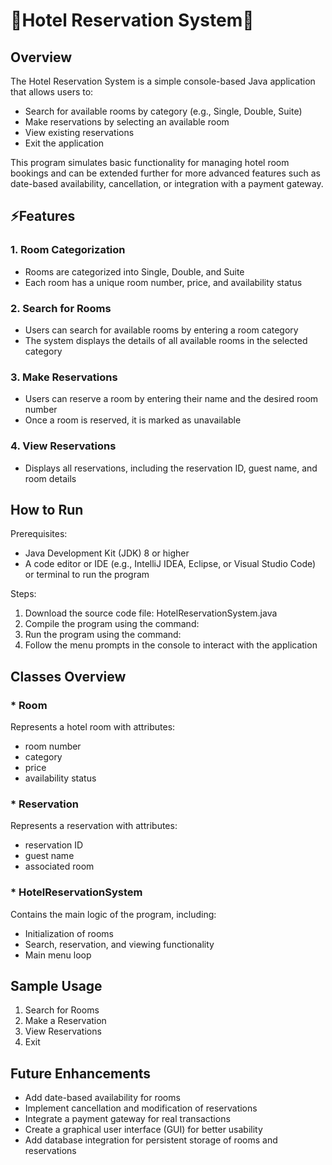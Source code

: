 # 🌟Hotel Reservation System🌟

## Overview

The Hotel Reservation System is a simple console-based Java application that allows users to:

- Search for available rooms by category (e.g., Single, Double, Suite)
- Make reservations by selecting an available room
- View existing reservations
- Exit the application

This program simulates basic functionality for managing hotel room bookings and can be extended further for more advanced features such as date-based availability, cancellation, or integration with a payment gateway.

## ⚡Features

### 1. Room Categorization

- Rooms are categorized into Single, Double, and Suite
- Each room has a unique room number, price, and availability status

### 2. Search for Rooms

- Users can search for available rooms by entering a room category
- The system displays the details of all available rooms in the selected category

### 3. Make Reservations

- Users can reserve a room by entering their name and the desired room number
- Once a room is reserved, it is marked as unavailable

### 4. View Reservations

- Displays all reservations, including the reservation ID, guest name, and room details

## How to Run

Prerequisites:
- Java Development Kit (JDK) 8 or higher
- A code editor or IDE (e.g., IntelliJ IDEA, Eclipse, or Visual Studio Code) or terminal to run the program

Steps:
1. Download the source code file: HotelReservationSystem.java
2. Compile the program using the command:
3. Run the program using the command:
4. Follow the menu prompts in the console to interact with the application

## Classes Overview

### * Room
Represents a hotel room with attributes:
- room number
- category
- price
- availability status

### * Reservation
Represents a reservation with attributes:
- reservation ID
- guest name
- associated room

### * HotelReservationSystem
Contains the main logic of the program, including:
- Initialization of rooms
- Search, reservation, and viewing functionality
- Main menu loop

## Sample Usage

1. Search for Rooms
2. Make a Reservation
3. View Reservations
4. Exit
   
## Future Enhancements

- Add date-based availability for rooms
- Implement cancellation and modification of reservations
- Integrate a payment gateway for real transactions
- Create a graphical user interface (GUI) for better usability
- Add database integration for persistent storage of rooms and reservations

